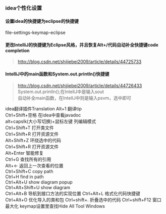 ### idea个性化设置

#### 设置idea的快捷键为eclipse的快捷键
file-settings-keymap-eclipse
#### 更改IntelliJ的快捷键为Eclipse风格，并且恢复Alt+/代码自动补全快捷键code completion
> http://blog.csdn.net/shijiebei2009/article/details/44725733
####  IntelliJ中的main函数和System.out.println()快捷键
> http://blog.csdn.net/shijiebei2009/article/details/44726433  
System.out.println();在IntellJ中是输入sout  
自动补全main函数，在IntellJ中则是输入psvm，选中即可  

idea翻译插件Translation Alt+1 翻译tip  
Ctrl+Shift+空格   在idea中查看javadoc  
alt+capslk(大小写切换)+鼠标左键 列编辑模式  
Ctrl+Shift+T 打开类文件  
Ctrl+Shift+R 打开资源文件  
Alt+Shift+Z 环绕选中的代码  
Ctrl+Shift+R 打开资源文件  
Alt+Enter 智能修复  
Ctrl+G 查找所有的引用  
Alt+← 返回上一次查看的位置  
Ctrl+Shift+C copy path  
Ctrl+H find in path  
Ctrl+Alt+U show diagram popup  
Ctrl+Alt+Shift+U show diagram  
Ctrl+Alt+B 导航到接口方法的实现位置
Ctrl+Alt+L 格式化代码快捷键  
Ctrl+Alt+O 优化导入的类和包
Ctrl+shift+. 折叠选中的代码
Ctrl+shift+F12 窗口最大化
keymap设置里查找Hide All Tool Windows